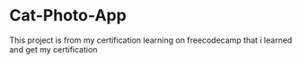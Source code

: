 # Cat-Photo-App
This project is from my certification learning on freecodecamp 
that i learned and get my certification
